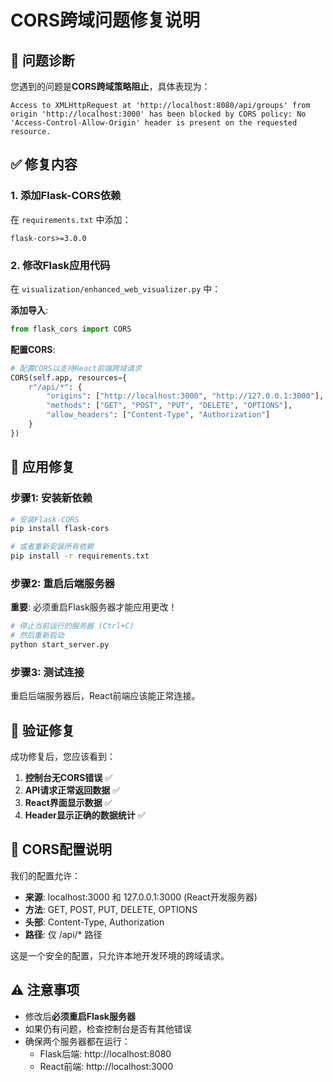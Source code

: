 # CORS跨域问题修复说明

## 🎯 问题诊断

您遇到的问题是**CORS跨域策略阻止**，具体表现为：

```
Access to XMLHttpRequest at 'http://localhost:8080/api/groups' from origin 'http://localhost:3000' has been blocked by CORS policy: No 'Access-Control-Allow-Origin' header is present on the requested resource.
```

## ✅ 修复内容

### 1. 添加Flask-CORS依赖

在 `requirements.txt` 中添加：
```
flask-cors>=3.0.0
```

### 2. 修改Flask应用代码

在 `visualization/enhanced_web_visualizer.py` 中：

**添加导入**:
```python
from flask_cors import CORS
```

**配置CORS**:
```python
# 配置CORS以支持React前端跨域请求
CORS(self.app, resources={
    r"/api/*": {
        "origins": ["http://localhost:3000", "http://127.0.0.1:3000"],
        "methods": ["GET", "POST", "PUT", "DELETE", "OPTIONS"],
        "allow_headers": ["Content-Type", "Authorization"]
    }
})
```

## 🚀 应用修复

### 步骤1: 安装新依赖

```bash
# 安装Flask-CORS
pip install flask-cors

# 或者重新安装所有依赖
pip install -r requirements.txt
```

### 步骤2: 重启后端服务器

**重要**: 必须重启Flask服务器才能应用更改！

```bash
# 停止当前运行的服务器 (Ctrl+C)
# 然后重新启动
python start_server.py
```

### 步骤3: 测试连接

重启后端服务器后，React前端应该能正常连接。

## 🔧 验证修复

成功修复后，您应该看到：

1. **控制台无CORS错误** ✅
2. **API请求正常返回数据** ✅  
3. **React界面显示数据** ✅
4. **Header显示正确的数据统计** ✅

## 🎯 CORS配置说明

我们的配置允许：
- **来源**: localhost:3000 和 127.0.0.1:3000 (React开发服务器)
- **方法**: GET, POST, PUT, DELETE, OPTIONS
- **头部**: Content-Type, Authorization
- **路径**: 仅 /api/* 路径

这是一个安全的配置，只允许本地开发环境的跨域请求。

## ⚠️ 注意事项

- 修改后**必须重启Flask服务器**
- 如果仍有问题，检查控制台是否有其他错误
- 确保两个服务器都在运行：
  - Flask后端: http://localhost:8080
  - React前端: http://localhost:3000